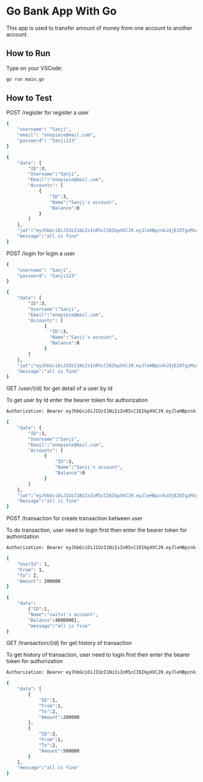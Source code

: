 # Go Bank App With Go

This app is used to transfer amount of money from one account to another account.

## How to Run

Type on your VSCode:
```bash
go run main.go
```

## How to Test

POST /register for register a user
```bash
{
    "username": "Sanji",
    "email": "onepiece@mail.com",
    "password": "Sanji123"
}
```
```bash
{
    "data": {
        "ID":3,
        "Username":"Sanji",
        "Email":"onepiece@mail.com",
        "Accounts": [
            {
                "ID":3,
                "Name":"Sanji's account",
                "Balance":0
            }
        ]
    },
    "jwt":"eyJhbGciOiJIUzI1NiIsInR5cCI6IkpXVCJ9.eyJleHBpcnkiOjE2OTgzMzA2MTUsInVzZXJfaWQiOjN9.t5OAc_tgD1NpoYf0a13Llsoq3sRV39u4k-b1rejPZHg",
    "message":"all is fine"
}
```


POST /login for login a user
```bash
{
    "username": "Sanji",
    "password": "Sanji123"
}
```
```bash
{
    "data": {
        "ID":3,
        "Username":"Sanji",
        "Email":"onepiece@mail.com",
        "Accounts": [
              {
                "ID":3,
                "Name":"Sanji's account",
                "Balance":0
              }
        ]
    },
    "jwt":"eyJhbGciOiJIUzI1NiIsInR5cCI6IkpXVCJ9.eyJleHBpcnkiOjE2OTgzMzg2MTksInVzZXJfaWQiOjN9.9frlJM6Bcnu0mktyWlIlKibNLd1eGu7_ni71JbGdmh4",
    "message":"all is fine"
}
```


GET /user/{id} for get detail of a user by Id

To get user by Id enter the bearer token for authorization
```bash
Authorization: Bearer eyJhbGciOiJIUzI1NiIsInR5cCI6IkpXVCJ9.eyJleHBpcnkiOjE2OTgzMzA2MTUsInVzZXJfaWQiOjN9.t5OAc_tgD1NpoYf0a13Llsoq3sRV39u4k-b1rejPZHg

{
    "data": {
        "ID":3,
        "Username":"Sanji",
        "Email":"onepiece@mail.com",
        "Accounts": [
              {
                  "ID":3,
                  "Name":"Sanji's account",
                  "Balance":0
              }
        ]
    },
    "jwt":"eyJhbGciOiJIUzI1NiIsInR5cCI6IkpXVCJ9.eyJleHBpcnkiOjE2OTgzMzg2MTksInVzZXJfaWQiOjN9.9frlJM6Bcnu0mktyWlIlKibNLd1eGu7_ni71JbGdmh4",
    "message":"all is fine"
}
```


POST /transaction for create transaction between user

To do transaction, user need to login first then enter the bearer token for authorization
```bash
Authorization: Bearer eyJhbGciOiJIUzI1NiIsInR5cCI6IkpXVCJ9.eyJleHBpcnkiOjE2OTgzMzY0ODAsInVzZXJfaWQiOjF9.oTYit1OSQKlL2fv84C0aCIPLl_Tp7qAOajMUAZNDKWE

{
    "UserId": 1,
    "From": 1,
    "To": 2, 
    "Amount": 200000
}
```
```bash
{
    "data":
        {"ID":1,
        "Name":"saiful's account",
        "Balance":4800000},
        "message":"all is fine"
}
```


GET /transaction/{id} for get history of transaction

To get history of transaction, user need to login first then enter the bearer token for authorization
```bash
Authorization: Bearer eyJhbGciOiJIUzI1NiIsInR5cCI6IkpXVCJ9.eyJleHBpcnkiOjE2OTgzMzY0ODAsInVzZXJfaWQiOjF9.oTYit1OSQKlL2fv84C0aCIPLl_Tp7qAOajMUAZNDKWE

{
    "data": [
        {
            "ID":1,
            "From":1,
            "To":2,
            "Amount":200000
        },
        {
            "ID":2,
            "From":1,
            "To":2,
            "Amount":500000
        }
    ],
    "message":"all is fine"
}
```
